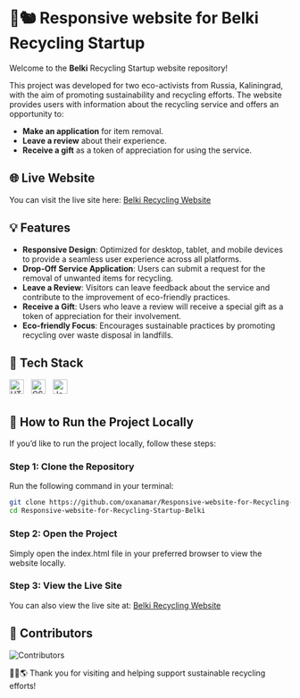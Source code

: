 # 🌱🐿️ Responsive website for Belki Recycling Startup 

Welcome to the **Belki** Recycling Startup website repository! 

This project was developed for two eco-activists from Russia, Kaliningrad, with the aim of promoting sustainability and recycling efforts. The website provides users with information about the recycling service and offers an opportunity to:

- **Make an application** for item removal.
- **Leave a review** about their experience.
- **Receive a gift** as a token of appreciation for using the service.

## 🌐 Live Website

You can visit the live site here: [Belki Recycling Website](https://belki39.ru/)

## 💡 Features

- **Responsive Design**: Optimized for desktop, tablet, and mobile devices to provide a seamless user experience across all platforms.
- **Drop-Off Service Application**: Users can submit a request for the removal of unwanted items for recycling.
- **Leave a Review**: Visitors can leave feedback about the service and contribute to the improvement of eco-friendly practices.
- **Receive a Gift**: Users who leave a review will receive a special gift as a token of appreciation for their involvement.
- **Eco-friendly Focus**: Encourages sustainable practices by promoting recycling over waste disposal in landfills.

## 📱 Tech Stack
<img align="left" alt="HTML5" width="26px" src="https://cdn.jsdelivr.net/gh/devicons/devicon/icons/html5/html5-original.svg" style="padding-right:10px;" />
<img align="left" alt="CSS3" width="26px" src="https://cdn.jsdelivr.net/gh/devicons/devicon/icons/css3/css3-original.svg" style="padding-right:10px;" />
<img align="left" alt="JavaScript" width="26px" src="https://cdn.jsdelivr.net/gh/devicons/devicon/icons/javascript/javascript-original.svg" style="padding-right:10px;" />

<br><br>

## 🚀 How to Run the Project Locally

If you’d like to run the project locally, follow these steps:

### Step 1: Clone the Repository

Run the following command in your terminal:
```bash
git clone https://github.com/oxanamar/Responsive-website-for-Recycling-Startup-Belki.git
cd Responsive-website-for-Recycling-Startup-Belki
```

### Step 2: Open the Project
Simply open the index.html file in your preferred browser to view the website locally.

### Step 3: View the Live Site
You can also view the live site at: [Belki Recycling Website](https://belki39.ru/)



## 👥 Contributors
![Contributors](https://contrib.rocks/image?repo=Emmnia/belki)


🙌🏻🌎 Thank you for visiting and helping support sustainable recycling efforts!






